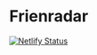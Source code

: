 # Frienradar

[![Netlify Status](https://api.netlify.com/api/v1/badges/464c0b4b-0a0a-4491-8e0b-ffa1d701a525/deploy-status?branch=staging)](https://app.netlify.com/sites/frienradar-staging/deploys)
